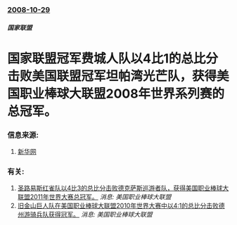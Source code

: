### [2008-10-29](/news/2008/10/29/index.md)

##### 国家联盟
# 国家联盟冠军费城人队以4比1的总比分击败美国联盟冠军坦帕湾光芒队，获得美国职业棒球大联盟2008年世界系列赛的总冠军。




### 信息来源:

1. [新华网](http://news.xinhuanet.com/sports/2008-10/30/content_10280492.htm)

### 有关:

1. [圣路易斯红雀队以4比3的总比分击败德克萨斯巡游者队，获得美国职业棒球大联盟2011年世界大赛总冠军。](/news/2011/10/28/圣路易斯红雀队以4比3的总比分击败德克萨斯巡游者队-获得美国职业棒球大联盟2011年世界大赛总冠军.md) _消息: 美国职业棒球大联盟_
2. [ 旧金山巨人队在美国职业棒球大联盟2010年世界大赛中以4:1的总比分击败德州游骑兵队获得冠军。](/news/2010/11/1/旧金山巨人队在美国职业棒球大联盟2010年世界大赛中以4-1的总比分击败德州游骑兵队获得冠军.md) _消息: 美国职业棒球大联盟_
